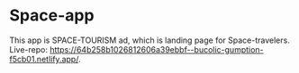 # Space-app
This app is SPACE-TOURISM ad, which is landing page for Space-travelers. 
Live-repo: https://64b258b1026812606a39ebbf--bucolic-gumption-f5cb01.netlify.app/.
